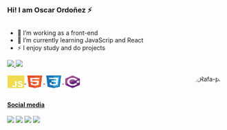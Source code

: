 ### Hi! I am Oscar Ordoñez ⚡
##

- 🔭 I’m working as a front-end
- 🌱 I’m currently learning JavaScrip and React
- ⚡ I enjoy study and do projects


<!-- My GitHub summary card -->
<div align="left">
  <a href="https://github.com/Oscoco">
  <img height="160em" src="https://github-readme-stats.vercel.app/api?username=Oscoco&show_icons=true&theme=github_dark&include_all_commits=true&count_private=true"/>
  <img height="160em" src="https://github-readme-stats.vercel.app/api/top-langs/?username=Oscoco&layout=compact&langs_count=7&theme=github_dark"/>
</div>
  
  <br>
<!-- Programming languages I study   -->
 <div style="display: inline_block">
  <img align="center" alt="Rafa-Js" height="30" width="40" src="https://raw.githubusercontent.com/devicons/devicon/master/icons/javascript/javascript-plain.svg">
  <img align="center" alt="Rafa-HTML" height="30" width="40" src="https://raw.githubusercontent.com/devicons/devicon/master/icons/html5/html5-original.svg">
  <img align="center" alt="Rafa-CSS" height="30" width="40" src="https://raw.githubusercontent.com/devicons/devicon/master/icons/css3/css3-original.svg">
  <img align="center" alt="Rafa-Csharp" height="30" width="40" src="https://raw.githubusercontent.com/devicons/devicon/master/icons/csharp/csharp-original.svg">
  <img align="right" alt="Rafa-pic" height="80" style="border-radius:5rem;" src="https://user-images.githubusercontent.com/68881899/162592713-d3b847f4-7ebf-4706-8c49-ce04c403c1d4.png">
</div>
  
  ##
  <!--   Social media -->
#### Social media
  <div>
   <a href="https://api.whatsapp.com/send?phone=+503 6308 6438&text=Hola, Necesito más información para dar inicio a mi proyecto!" target="_blank"><img src="https://img.shields.io/badge/WhatsApp-25D366?style=for-the-badge&logo=whatsapp&logoColor=white" target="_blank"></a>
   <a href="https://www.linkedin.com/in/oscar-ordo%C3%B1ez-311339224/" target="_blank"><img src="https://img.shields.io/badge/-LinkedIn-%230077B5?style=for-the-badge&logo=linkedin&logoColor=white" target="_blank"></a>
   <a href = "mailto:oscargonz150@gmail.com?Subject=Quiero%20saber%20mas%20de%20ti"><img src="https://img.shields.io/badge/Gmail-D14836?style=for-the-badge&logo=gmail&logoColor=white"
    target="_blank"></a>
      <a href="https://www.instagram.com/oscar4.7/" target="_blank"><img src="https://img.shields.io/badge/-Instagram-%23E4405F?style=for-the-badge&logo=instagram&logoColor=white" target="_blank"></a>
